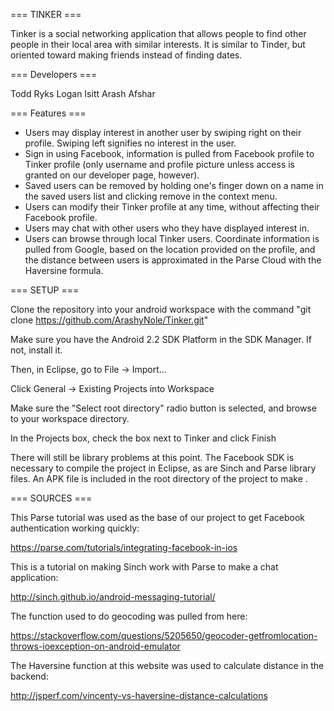 === TINKER ===

Tinker is a social networking application that allows people to find other people in their local area with similar interests. 
It is similar to Tinder, but oriented toward making friends instead of finding dates.

=== Developers ===

Todd Ryks
Logan Isitt
Arash Afshar

=== Features ===

* Users may display interest in another user by swiping right on their profile. Swiping left signifies no interest in the user.
* Sign in using Facebook, information is pulled from Facebook profile to Tinker profile (only username and profile picture unless access is granted on our developer page, however).
* Saved users can be removed by holding one's finger down on a name in the saved users list and clicking remove in the context menu.
* Users can modify their Tinker profile at any time, without affecting their Facebook profile.
* Users may chat with other users who they have displayed interest in.
* Users can browse through local Tinker users. Coordinate information is pulled from Google, based on the location provided on the profile, and the distance between users is approximated in the Parse Cloud with the Haversine formula.

=== SETUP ===

Clone the repository into your android workspace with the command "git clone https://github.com/ArashyNole/Tinker.git"

Make sure you have the Android 2.2 SDK Platform in the SDK Manager. If not, install it.

Then, in Eclipse, go to File → Import…

Click General → Existing Projects into Workspace

Make sure the "Select root directory" radio button is selected, and browse to your workspace directory.

In the Projects box, check the box next to Tinker and click Finish

There will still be library problems at this point. The Facebook SDK is necessary to compile the project in Eclipse, as are Sinch and Parse library files. An APK file is included in the root directory of the project to make .

=== SOURCES ===

This Parse tutorial was used as the base of our project to get Facebook authentication working quickly:

https://parse.com/tutorials/integrating-facebook-in-ios

This is a tutorial on making Sinch work with Parse to make a chat application:

http://sinch.github.io/android-messaging-tutorial/

The function used to do geocoding was pulled from here:

https://stackoverflow.com/questions/5205650/geocoder-getfromlocation-throws-ioexception-on-android-emulator

The Haversine function at this website was used to calculate distance in the backend:

http://jsperf.com/vincenty-vs-haversine-distance-calculations

